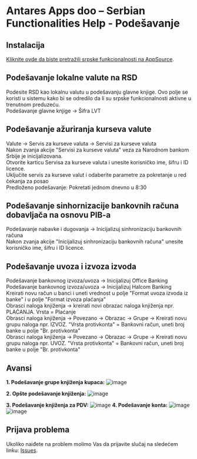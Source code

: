 # Antares Apps doo – Serbian Functionalities Help - Podešavanje

## Instalacija
[Kliknite ovde da biste pretražili srpske funkcionalnosti na AppSource](https://appsource.microsoft.com/en-us/product/dynamics-365-business-central/PUBID.antaresapps1634735406093%7CAID.serbianfunctionalities%7CPAPPID.92da857b-0491-42d8-9333-e69b77e879af).

## Podešavanje lokalne valute na RSD
Podesite RSD kao lokalnu valutu u podešavanju glavne knjige. Ovo polje se koristi u sistemu kako bi se odredilo da li su srpske funkcionalnosti aktivne u trenutnom preduzeću.<br/>
Podešavanje glavne knjige -> Šifra LVT

## Podešavanje ažuriranja kurseva valute
Valute -> Servis za kurseve valuta -> Servisi za kurseve valuta<br/>
Nakon zvanja akcije "Servisi za kurseve valuta" veza za Narodnom bankom Srbije je inicijalizovana.<br/>
Otvorite karticu Servisa za kurseve valuta i unesite korisničko ime, šifru i ID licence.<br/>
Uključite servis za kurseve valut i odaberite parametre za pokretanje u red čekanja za posao<br/>
Predloženo podešavanje: Pokretati jednom dnevno u 8:30

## Podešavanje sinhornizacije bankovnih računa dobavljača na osnovu PIB-a
Podešavanje nabavke i dugovanja -> Inicijalizuj sinhronizaciju bankovnih računa<br/>
Nakon zvanja akcije "Inicijalizuj sinhronizaciju bankovnih računa" unesite korisničko ime, šifru i ID licence.

## Podešavanje uvoza i izvoza izvoda
Podešavanje bankovnog izvoza/uvoza -> Inicijalizuj Office Banking<br/>
Podešavanje bankovnog izvoza/uvoza -> Inicijalizuj Halcom Banking<br/>
Kreirati novu račun u banci i uneti vrednost u polje "Format uvoza izvoda iz banke" i u polje "Format izvoza plaćanja"<br/>
Obrasci naloga knjiženja -> kreirati novi obrazac naloga knjiženja npr. PLAĆANJA. Vrsta = Plaćanje<br/>
Obrasci naloga knjiženja -> Povezano -> Obrazac -> Grupe -> Kreirati novu grupu naloga npr. IZVOZ. "Vrsta protivkonta" = Bankovni račun, uneti broj banke u polje "Br. protivkonta"<br/>
Obrasci naloga knjiženja -> Povezano -> Obrazac -> Grupe -> Kreirati novu grupu naloga npr. UVOZ. "Vrsta protivkonta" = Bankovni račun, uneti broj banke u polje "Br. protivkonta"

## Avansi
**1. Podešavanje grupe knjiženja kupaca:**
![image](https://user-images.githubusercontent.com/42636293/202931396-a8ad1a62-8349-4618-a442-70752e979b77.png)

**2. Opšte podešavanje knjiženja:**
![image](https://user-images.githubusercontent.com/42636293/202930974-e63c6b6f-877d-4587-8407-e1cc6f02477d.png)

**3. Podešavanje knjiženja za PDV:**
![image](https://user-images.githubusercontent.com/42636293/202931140-7850580c-d41b-4be3-afb0-af21d34afc68.png)
**4. Podešavanje konta:**
![image](https://user-images.githubusercontent.com/42636293/202931194-c1c71e92-3d57-40c3-9c3f-4ed195bfd4d5.png)
![image](https://user-images.githubusercontent.com/42636293/202931215-15cc0cee-b043-4a92-a881-1a35cc942424.png)


## Prijava problema
Ukoliko naiđete na problem molimo Vas da prijavite slučaj na sledećem linku:
[Issues](https://github.com/AntaresAppsDoo/Wiki/issues).
